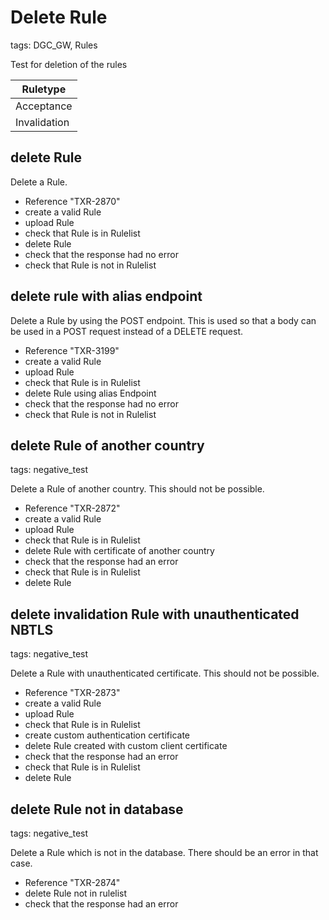 # Delete Rule

tags: DGC_GW, Rules

Test for deletion of the rules

   |Ruletype    |
   |------------|
   |Acceptance  |
   |Invalidation|

## delete Rule

Delete a Rule.

* Reference "TXR-2870"
* create a valid <Ruletype> Rule
* upload Rule
* check that Rule is in Rulelist
* delete Rule
* check that the response had no error
* check that Rule is not in Rulelist

## delete rule with alias endpoint

Delete a Rule by using the POST endpoint. This is used so that a body can be used in a POST request instead of a DELETE request.

* Reference "TXR-3199"
* create a valid <Ruletype> Rule
* upload Rule
* check that Rule is in Rulelist
* delete Rule using alias Endpoint
* check that the response had no error
* check that Rule is not in Rulelist

## delete Rule of another country

tags: negative_test

Delete a Rule of another country. This should not be possible.

* Reference "TXR-2872"
* create a valid <Ruletype> Rule
* upload Rule
* check that Rule is in Rulelist
* delete Rule with certificate of another country
* check that the response had an error
* check that Rule is in Rulelist
* delete Rule

## delete invalidation Rule with unauthenticated NBTLS

tags: negative_test

Delete a Rule with unauthenticated certificate. This should not be possible.

* Reference "TXR-2873"
* create a valid <Ruletype> Rule
* upload Rule
* check that Rule is in Rulelist
* create custom authentication certificate
* delete Rule created with custom client certificate
* check that the response had an error
* check that Rule is in Rulelist
* delete Rule

## delete Rule not in database

tags: negative_test

Delete a Rule which is not in the database. There should be an error in that case.

* Reference "TXR-2874"
* delete Rule not in rulelist
* check that the response had an error
